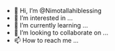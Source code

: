 - 👋 Hi, I’m @Nimotallahiblessing
- 👀 I’m interested in ...
- 🌱 I’m currently learning ...
- 💞️ I’m looking to collaborate on ...
- 📫 How to reach me ...

<!---
Nimotallahiblessing/Nimotallahiblessing is a ✨ special ✨ repository because its `README.md` (this file) appears on your GitHub profile.
You can click the Preview link to take a look at your changes.
--->

